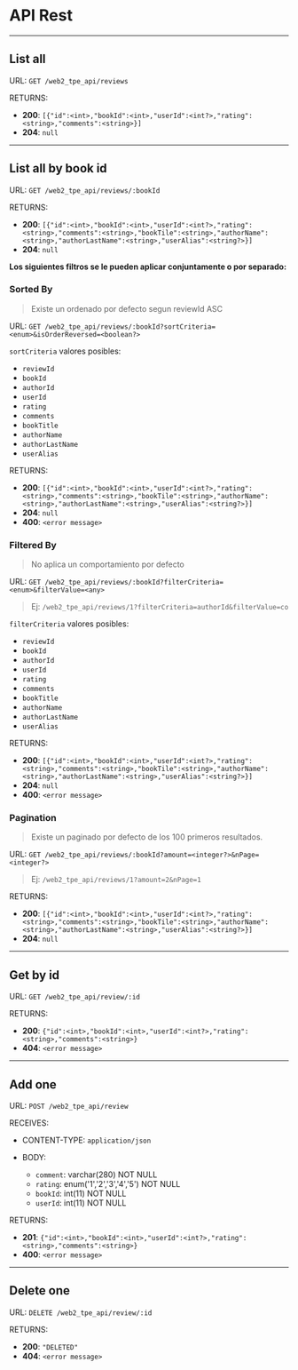 # API Rest

---

## List all

URL: `GET /web2_tpe_api/reviews`

RETURNS:

-   **200**: `[{"id":<int>,"bookId":<int>,"userId":<int?>,"rating":<string>,"comments":<string>}]`
-   **204**: `null`

---

## List all by book id

URL: `GET /web2_tpe_api/reviews/:bookId`

RETURNS:

-   **200**: `[{"id":<int>,"bookId":<int>,"userId":<int?>,"rating":<string>,"comments":<string>,"bookTile":<string>,"authorName":<string>,"authorLastName":<string>,"userAlias":<string?>}]`
-   **204**: `null`

**Los siguientes filtros se le pueden aplicar conjuntamente o por separado:**

### Sorted By

> Existe un ordenado por defecto segun reviewId ASC

URL: `GET /web2_tpe_api/reviews/:bookId?sortCriteria=<enum>&isOrderReversed=<boolean?>`

`sortCriteria` valores posibles:

-   `reviewId`
-   `bookId`
-   `authorId`
-   `userId`
-   `rating`
-   `comments`
-   `bookTitle`
-   `authorName`
-   `authorLastName`
-   `userAlias`

RETURNS:

-   **200**: `[{"id":<int>,"bookId":<int>,"userId":<int?>,"rating":<string>,"comments":<string>,"bookTile":<string>,"authorName":<string>,"authorLastName":<string>,"userAlias":<string?>}]`
-   **204**: `null`
-   **400**: `<error message>`

### Filtered By

> No aplica un comportamiento por defecto

URL: `GET /web2_tpe_api/reviews/:bookId?filterCriteria=<enum>&filterValue=<any>`
> Ej: `/web2_tpe_api/reviews/1?filterCriteria=authorId&filterValue=co`

`filterCriteria` valores posibles:

-   `reviewId`
-   `bookId`
-   `authorId`
-   `userId`
-   `rating`
-   `comments`
-   `bookTitle`
-   `authorName`
-   `authorLastName`
-   `userAlias`

RETURNS:

-   **200**: `[{"id":<int>,"bookId":<int>,"userId":<int?>,"rating":<string>,"comments":<string>,"bookTile":<string>,"authorName":<string>,"authorLastName":<string>,"userAlias":<string?>}]`
-   **204**: `null`
-   **400**: `<error message>`

### Pagination

> Existe un paginado por defecto de los 100 primeros resultados.

URL: `GET /web2_tpe_api/reviews/:bookId?amount=<integer?>&nPage=<integer?>`
> Ej: `/web2_tpe_api/reviews/1?amount=2&nPage=1`

RETURNS:

-   **200**: `[{"id":<int>,"bookId":<int>,"userId":<int?>,"rating":<string>,"comments":<string>,"bookTile":<string>,"authorName":<string>,"authorLastName":<string>,"userAlias":<string?>}]`
-   **204**: `null`

---

## Get by id

URL: `GET /web2_tpe_api/review/:id`

RETURNS:

-   **200**: `{"id":<int>,"bookId":<int>,"userId":<int?>,"rating":<string>,"comments":<string>}`
-   **404**: `<error message>`

---

## Add one

URL: `POST /web2_tpe_api/review`

RECEIVES:
- CONTENT-TYPE: `application/json`

- BODY:
  - `comment`: varchar(280) NOT NULL
  - `rating`: enum('1','2','3','4','5') NOT NULL
  - `bookId`: int(11) NOT NULL
  - `userId`: int(11) NOT NULL

RETURNS:

-   **201**: `{"id":<int>,"bookId":<int>,"userId":<int?>,"rating":<string>,"comments":<string>}`
-   **400**: `<error message>`

---

## Delete one

URL: `DELETE /web2_tpe_api/review/:id`

RETURNS:

-   **200**: `"DELETED"`
-   **404**: `<error message>`
